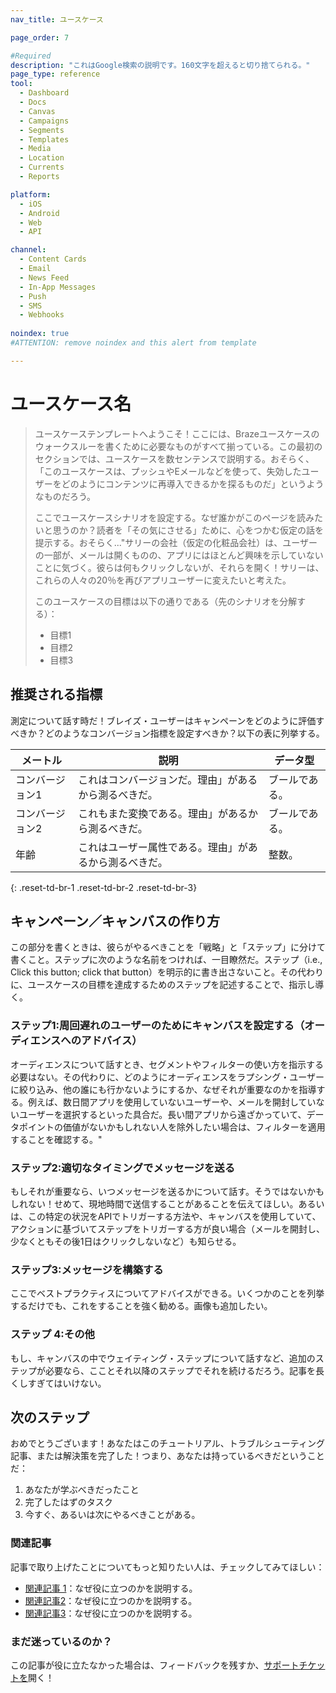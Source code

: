 ```yaml
---
nav_title: ユースケース

page_order: 7

#Required
description: "これはGoogle検索の説明です。160文字を超えると切り捨てられる。"
page_type: reference
tool:
  - Dashboard
  - Docs
  - Canvas
  - Campaigns
  - Segments
  - Templates
  - Media
  - Location
  - Currents
  - Reports

platform:
  - iOS
  - Android
  - Web
  - API

channel:
  - Content Cards
  - Email
  - News Feed
  - In-App Messages
  - Push
  - SMS
  - Webhooks
  
noindex: true
#ATTENTION: remove noindex and this alert from template

---
```


# ユースケース名

> ユースケーステンプレートへようこそ！ここには、Brazeユースケースのウォークスルーを書くために必要なものがすべて揃っている。この最初のセクションでは、ユースケースを数センテンスで説明する。おそらく、「このユースケースは、プッシュやEメールなどを使って、失効したユーザーをどのようにコンテンツに再導入できるかを探るものだ」というようなものだろう。
>
> ここでユースケースシナリオを設定する。なぜ誰かがこのページを読みたいと思うのか？読者を「その気にさせる」ために、心をつかむ仮定の話を提示する。おそらく..."サリーの会社（仮定の化粧品会社）は、ユーザーの一部が、メールは開くものの、アプリにはほとんど興味を示していないことに気づく。彼らは何もクリックしないが、それらを開く！サリーは、これらの人々の20％を再びアプリユーザーに変えたいと考えた。
>
> このユースケースの目標は以下の通りである（先のシナリオを分解する）：
> - 目標1
> - 目標2
> - 目標3

## 推奨される指標

測定について話す時だ！ブレイズ・ユーザーはキャンペーンをどのように評価すべきか？どのようなコンバージョン指標を設定すべきか？以下の表に列挙する。

| メートル | 説明 | データ型 |
| ------ | ----------- | --------- |
| コンバージョン1 | これはコンバージョンだ。理由」があるから測るべきだ。 | ブールである。 |
| コンバージョン2 | これもまた変換である。理由」があるから測るべきだ。 | ブールである。 |
| 年齢 | これはユーザー属性である。理由」があるから測るべきだ。 | 整数。 |
{: .reset-td-br-1 .reset-td-br-2 .reset-td-br-3}

## キャンペーン／キャンバスの作り方

この部分を書くときは、彼らがやるべきことを「戦略」と「ステップ」に分けて書くこと。ステップに次のような名前をつければ、一目瞭然だ。ステップ（i.e., Click this button; click that button）を明示的に書き出さないこと。その代わりに、ユースケースの目標を達成するためのステップを記述することで、指示し導く。

### ステップ1:周回遅れのユーザーのためにキャンバスを設定する（オーディエンスへのアドバイス）

オーディエンスについて話すとき、セグメントやフィルターの使い方を指示する必要はない。その代わりに、どのようにオーディエンスをラプシング・ユーザーに絞り込み、他の誰にも行かないようにするか、なぜそれが重要なのかを指導する。例えば、数日間アプリを使用していないユーザーや、メールを開封していないユーザーを選択するといった具合だ。長い間アプリから遠ざかっていて、データポイントの価値がないかもしれない人を除外したい場合は、フィルターを適用することを確認する。"

### ステップ2:適切なタイミングでメッセージを送る

もしそれが重要なら、いつメッセージを送るかについて話す。そうではないかもしれない！せめて、現地時間で送信することがあることを伝えてほしい。あるいは、この特定の状況をAPIでトリガーする方法や、キャンバスを使用していて、アクションに基づいてステップをトリガーする方が良い場合（メールを開封し、少なくともその後1日はクリックしないなど）も知らせる。

### ステップ3:メッセージを構築する

ここでベストプラクティスについてアドバイスができる。いくつかのことを列挙するだけでも、これをすることを強く勧める。画像も追加したい。

### ステップ 4:その他

もし、キャンバスの中でウェイティング・ステップについて話すなど、追加のステップが必要なら、こことそれ以降のステップでそれを続けるだろう。記事を長くしすぎてはいけない。


## 次のステップ

おめでとうございます！あなたはこのチュートリアル、トラブルシューティング記事、または解決策を完了した！つまり、あなたは持っているべきだということだ：
1. あなたが学ぶべきだったこと
2. 完了したはずのタスク
3. 今すぐ、あるいは次にやるべきことがある。

### 関連記事

記事で取り上げたことについてもっと知りたい人は、チェックしてみてほしい：
- [関連記事 1](#solution-1)：なぜ役に立つのかを説明する。
- [関連記事2](#solution-2)：なぜ役に立つのかを説明する。
- [関連記事3](#solution-3)：なぜ役に立つのかを説明する。

### まだ迷っているのか？

この記事が役に立たなかった場合は、フィードバックを残すか、[サポートチケットを][support]開く！

[support]: {{site.baseurl}}/braze_support/
